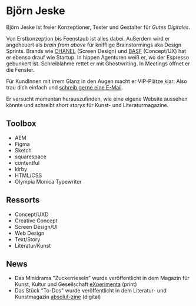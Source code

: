 # Björn Jeske

Björn Jeske ist freier Konzeptioner, Texter und Gestalter für *Gutes Digitales*.

Von Erstkonzeption bis Feenstaub ist alles dabei. Außerdem wird er angeheuert als *brain from above* für knifflige Brainstormings aka Design Sprints. Brands wie <a href="https://chanel.com">CHANEL</a> (Screen Design) und <a href="https://basf.com">BASF</a> (Concept/UX) hat er ebenso drauf wie Startup. In hippen Agenturen weiß er, wo der Espresso gebunkert ist. Schreiblahme rettet er mit Ghostwriting. In Meetings öffnet er die Fenster.

Für KundInnen mit irrem Glanz in den Augen macht er VIP-Plätze klar: Also trau dich einfach und <a href="mailto:bjjeske@gmail.com">schreib gerne eine E-Mail</a>.

Er versucht momentan herauszufinden, wie eine eigene Website aussehen könnte und schreibt *short storys* für Kunst- und Literaturmagazine.

## Toolbox

* AEM
* Figma
* Sketch
* squarespace
* contentful
* kirby
* HTML/CSS 
* Olympia Monica Typewriter

## Ressorts

* Concept/UXD
* Creative Concept
* Screen Design/UI
* Web Design
* Text/Story
* Literatur/Kunst

## News

* Das Minidrama "Zuckerrieseln" wurde veröffentlicht in dem Magazin für Kunst, Kultur und Gesellschaft [eXperimenta](https://experimenta.de/) (print)
* Das Stück "To-Dos" wurde veröffentlicht in dem Literatur- und Kunstmagazin [absolut-zine](https://www.absolut-zine.com/) (digital)
